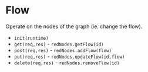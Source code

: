 # Flow

Operate on the nodes of the graph (ie. change the flow).

- `init(runtime)`
- `get(req,res)` - `redNodes.getFlow(id)`
- `post(req,res)` - `redNodes.addFlow(flow)`
- `put(req,res)` - `redNodes.updateFlow(id,flow)`
- `delete(req,res)` - `redNodes.removeFlow(id)`
